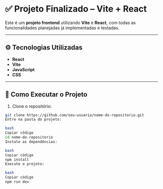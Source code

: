# ✅ Projeto Finalizado – Vite + React

Este é um **projeto frontend** utilizando **Vite** e **React**, com todas as funcionalidades planejadas já implementadas e testadas.

---

## ⚙️ Tecnologias Utilizadas

- **React**
- **Vite**
- **JavaScript**
- **CSS**

---

## 🚀 Como Executar o Projeto

1. Clone o repositório:

```bash
git clone https://github.com/seu-usuario/nome-do-repositorio.git
Entre na pasta do projeto:

bash
Copiar código
cd nome-do-repositorio
Instale as dependências:

bash
Copiar código
npm install
Execute o projeto:

bash
Copiar código
npm run dev
```

